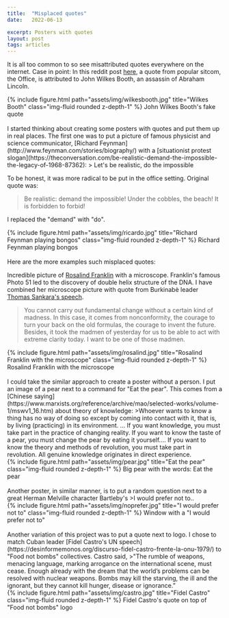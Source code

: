 ```yaml
---
title:  "Misplaced quotes"
date:   2022-06-13

excerpt: Posters with quotes
layout: post
tags: articles
---
```



It is all too common to so see misattributed quotes everywhere on the internet. Case in point: In this reddit post [here](https://www.reddit.com/r/HistoryMemes/comments/fcv3ft/misattributed_quote_from_michael_scott/), a quote from popular sitcom, the Office, is attributed to John Wilkes Booth, an assassin of Abraham Lincoln.

<div class="row justify-content-sm-center">
{% include figure.html path="assets/img/wilkesbooth.jpg" title="Wilkes Booth" class="img-fluid rounded z-depth-1" %}
John Wilkes Booth's fake quote
</div>

<br>
I started thinking about creating some posters with quotes and put them up in real places. The first one was to put a picture of famous physicist and science communicator, [Richard Feynman](http://www.feynman.com/stories/biography/) with a [situationist protest slogan](https://theconversation.com/be-realistic-demand-the-impossible-the-legacy-of-1968-87362):
> Let's be realistic, do the impossible

To be honest, it was more radical to be put in the office setting. Original quote was:
>Be realistic: demand the impossible! Under the cobbles, the beach! It is forbidden to forbid!

I replaced the "demand" with "do".

<div class="row justify-content-sm-center">
{% include figure.html path="assets/img/ricardo.jpg" title="Richard Feynman playing bongos" class="img-fluid rounded z-depth-1" %}
Richard Feynman playing bongos
</div>

<br>
Here are the more examples such misplaced quotes:

Incredible picture of [Rosalind Franklin](https://www.rosalindfranklin.edu/about/facts-figures/dr-rosalind-franklin/) with a microscope. Franklin's famous Photo 51 led to the discovery of double helix structure of the DNA. I have combined her microscope picture with quote from Burkinabè leader [Thomas Sankara's speech](https://www.newframe.com/text-messages-thomas-sankaras-speeches/).
>You cannot carry out fundamental change without a certain kind of madness. In this case, it comes from nonconformity, the courage to turn your back on the old formulas, the courage to invent the future. Besides, it took the madmen of yesterday for us to be able to act with extreme clarity today. I want to be one of those madmen.

<div class="row justify-content-sm-center">
{% include figure.html path="assets/img/rosalind.jpg" title="Rosalind Franklin with the microscope" class="img-fluid rounded z-depth-1" %}
Rosalind Franklin with the microscope
</div>

<br>
I could take the similar approach to create a poster without a person. I put an image of a pear next to a command for "Eat the pear". This comes from a [Chinese saying](https://www.marxists.org/reference/archive/mao/selected-works/volume-1/mswv1_16.htm) about theory of knowledge:
>Whoever wants to know a thing has no way of doing so except by coming into contact with it, that is, by living (practicing) in its environment. ... If you want knowledge, you must take part in the practice of changing reality. If you want to know the taste of a pear, you must change the pear by eating it yourself.... If you want to know the theory and methods of revolution, you must take part in revolution. All genuine knowledge originates in direct experience.

<div class="row justify-content-sm-center">
{% include figure.html path="assets/img/pear.jpg" title="Eat the pear" class="img-fluid rounded z-depth-1" %}
Big pear with the words: Eat the pear
</div>

<br>
Another poster, in similar manner, is to put a random question next to a great Herman Melville character Bartleby's
>I would prefer not to..

<div class="row justify-content-sm-center">
{% include figure.html path="assets/img/noprefer.jpg" title="I would prefer not to" class="img-fluid rounded z-depth-1" %}
Window with a "I would prefer not to"
</div>

<br>
Another variation of this project was to put a quote next to logo. I chose to match Cuban leader [Fidel Castro's UN speech](https://desinformemonos.org/discurso-fidel-castro-frente-la-onu-1979/) to "Food not bombs" collectives. Castro said,
>"The rumble of weapons, menacing language, marking arrogance on the international scene, must cease. Enough already with the dream that the world’s problems can be resolved with nuclear weapons. Bombs may kill the starving, the ill and the ignorant, but they cannot kill hunger, disease or ignorance.”

<div class="row justify-content-sm-center">
{% include figure.html path="assets/img/castro.jpg" title="Fidel Castro" class="img-fluid rounded z-depth-1" %}
Fidel Castro's quote on top of "Food not bombs" logo
</div>